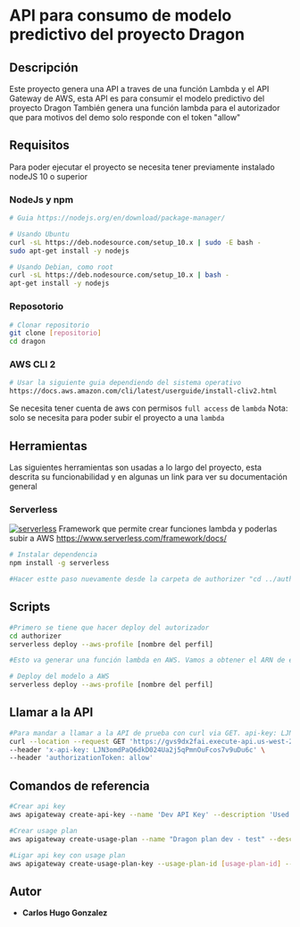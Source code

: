# API para consumo de modelo predictivo del proyecto Dragon

## Descripción

Este proyecto genera una API a traves de una función Lambda y el API Gateway de AWS, esta API es para consumir el modelo predictivo del proyecto Dragon
También genera una función lambda para el autorizador que para motivos del demo solo responde con el token "allow"

## Requisitos

Para poder ejecutar el proyecto se necesita tener previamente instalado nodeJS 10 o superior

### NodeJs y npm

```bash
# Guia https://nodejs.org/en/download/package-manager/

# Usando Ubuntu
curl -sL https://deb.nodesource.com/setup_10.x | sudo -E bash -
sudo apt-get install -y nodejs

# Usando Debian, como root
curl -sL https://deb.nodesource.com/setup_10.x | bash -
apt-get install -y nodejs
```

### Reposotorio

```bash
# Clonar repositorio
git clone [repositorio]
cd dragon

```

### AWS CLI 2

```bash
# Usar la siguiente guia dependiendo del sistema operativo
https://docs.aws.amazon.com/cli/latest/userguide/install-cliv2.html
```

Se necesita tener cuenta de aws con permisos `full access` de `lambda`
Nota: solo se necesita para poder subir el proyecto a una `lambda`

## Herramientas

Las siguientes herramientas son usadas a lo largo del proyecto, esta descrita su funcionabilidad y en algunas un link para ver su documentación general

### Serverless

[![serverless](http://public.serverless.com/badges/v3.svg)](http://www.serverless.com)
Framework que permite crear funciones lambda y poderlas subir a AWS
<https://www.serverless.com/framework/docs/>

```bash
# Instalar dependencia
npm install -g serverless

#Hacer estte paso nuevamente desde la carpeta de authorizer "cd ../authorizer"
```

## Scripts

```bash
#Primero se tiene que hacer deploy del autorizador
cd authorizer
serverless deploy --aws-profile [nombre del perfil]

#Esto va generar una función lambda en AWS. Vamos a obtener el ARN de esta función y remplazarlo en el serverless.yml por [your-arn-lambda-authorizer] de la función lambda del modelo para ligar el autorizador

# Deploy del modelo a AWS
serverless deploy --aws-profile [nombre del perfil]
```

## Llamar a la API
```bash
#Para mandar a llamar a la API de prueba con curl via GET. api-key: LJN3omdPaQ6dkD024Ua2j5qPmnOuFcos7v9uDu6c, parametros: number1 y number2
curl --location --request GET 'https://gvs9dx2fai.execute-api.us-west-2.amazonaws.com/dev/model?number1=2&number2=3' \
--header 'x-api-key: LJN3omdPaQ6dkD024Ua2j5qPmnOuFcos7v9uDu6c' \
--header 'authorizationToken: allow'
```

## Comandos de referencia

```bash
#Crear api key
aws apigateway create-api-key --name 'Dev API Key' --description 'Used for development' --enabled --stage-keys restApiId='[restApiId]',stageName='dev' --profile [profile]

#Crear usage plan
aws apigateway create-usage-plan --name "Dragon plan dev - test" --description "Dragon plan dev -test" --api-stages apiId=[apiId],stage=dev --throttle burstLimit=1000,rateLimit=1000 --quota limit=86400000,offset=0,period=DAY --profile [profile]

#Ligar api key con usage plan
aws apigateway create-usage-plan-key --usage-plan-id [usage-plan-id] --key-type "API_KEY" --key-id [key-id]  --profile [profile]
```

## Autor

- **Carlos Hugo Gonzalez**

